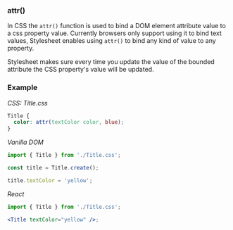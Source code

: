 ### attr()

In CSS the `attr()` function is used to bind a DOM element attribute value to a css property value. Currently browsers only support using it to bind text values, Stylesheet enables using `attr()` to bind any kind of value to any property.

Stylesheet makes sure every time you update the value of the bounded attribute the CSS property's value will be updated.

### Example

*CSS: Title.css*
```CSS
Title {
  color: attr(textColor color, blue);
}
```

*Vanilla DOM*
```js
import { Title } from './Title.css';

const title = Title.create();

title.textColor = 'yellow';
```

*React*
```jsx
import { Title } from './Title.css';

<Title textColor="yellow" />;
```
